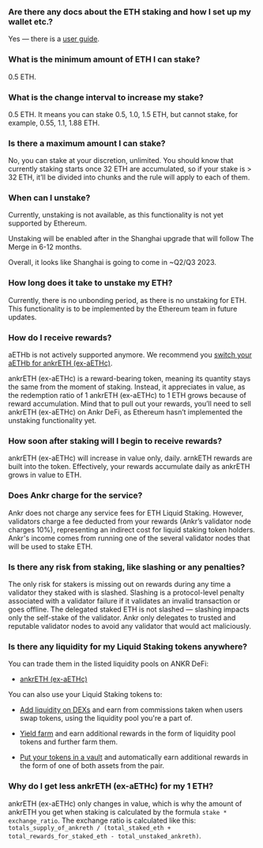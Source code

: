 ### Are there any docs about the ETH staking and how I set up my wallet etc.?

Yes — there is a [user guide](https://www.ankr.com/docs/staking/liquid-staking/eth/stake/).

### What is the minimum amount of ETH I can stake?

0.5 ETH.

### What is the change interval to increase my stake?

0.5 ETH. It means you can stake 0.5, 1.0, 1.5 ETH, but cannot stake, for example, 0.55, 1.1, 1.88 ETH.

### Is there a maximum amount I can stake?

No, you can stake at your discretion, unlimited. You should know that currently staking starts once 32 ETH are accumulated, so if your stake is > 32 ETH, it’ll be divided into chunks and the rule will apply to each of them.

### When can I unstake?

Currently, unstaking is not available, as this functionality is not yet supported by Ethereum.  

  

Unstaking will be enabled after in the Shanghai upgrade that will follow The Merge in 6-12 months.  

  

Overall, it looks like Shanghai is going to come in \~Q2/Q3 2023.

### How long does it take to unstake my ETH?

Currently, there is no unbonding period, as there is no unstaking for ETH. This functionality is to be implemented by the Ethereum team in future updates.

### How do I receive rewards?

aETHb is not actively supported anymore. We recommend you [switch your aETHb for ankrETH (ex-aETHc)](https://www.ankr.com/staking/switch/?from=aETHb).   

  

ankrETH (ex-aETHc) is a reward-bearing token, meaning its quantity stays the same from the moment of staking. Instead, it appreciates in value, as the redemption ratio of 1 ankrETH (ex-aETHc) to 1 ETH grows because of reward accumulation. Mind that to pull out your rewards, you’ll need to sell ankrETH (ex-aETHc) on Ankr DeFi, as Ethereum hasn’t implemented the unstaking functionality yet.

### How soon after staking will I begin to receive rewards?

ankrETH (ex-aETHc) will increase in value only, daily. arnkETH rewards are built into the token. Effectively, your rewards accumulate daily as ankrETH grows in value to ETH.

### Does Ankr charge for the service?

Ankr does not charge any service fees for ETH Liquid Staking. However, validators charge a fee deducted from your rewards (Ankr’s validator node charges 10%), representing an indirect cost for liquid staking token holders. Ankr's income comes from running one of the several validator nodes that will be used to stake ETH.

### Is there any risk from staking, like slashing or any penalties?

The only risk for stakers is missing out on rewards during any time a validator they staked with is slashed. Slashing is a protocol-level penalty associated with a validator failure if it validates an invalid transaction or goes offline. The delegated staked ETH is not slashed — slashing impacts only the self-stake of the validator. Ankr only delegates to trusted and reputable validator nodes to avoid any validator that would act maliciously.

### Is there any liquidity for my Liquid Staking tokens anywhere?

You can trade them in the listed liquidity pools on ANKR DeFi:

* [ankrETH (ex-aETHc)](https://www.ankr.com/staking/defi/?assets=ankrETH)

You can also use your Liquid Staking tokens to:

* [Add liquidity on DEXs](https://www.ankr.com/docs/staking/defi/liquidity-pools/) and earn from commissions taken when users swap tokens, using the liquidity pool you're a part of.

* [Yield farm](https://www.ankr.com/docs/staking/defi/yield-farming/) and earn additional rewards in the form of liquidity pool tokens and further farm them.

* [Put your tokens in a vault](https://www.ankr.com/docs/staking/defi/vaults/) and automatically earn additional rewards in the form of one of both assets from the pair.

### Why do I get less ankrETH (ex-aETHc) for my 1 ETH?

ankrETH (ex-aETHc) only changes in value, which is why the amount of ankrETH you get when staking is calculated by the formula `stake * exchange_ratio`. The exchange ratio is calculated like this: `totals_supply_of_ankreth / (total_staked_eth + total_rewards_for_staked_eth - total_unstaked_ankreth)`.
